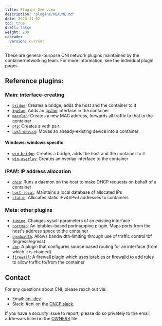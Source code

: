 ```yaml
---
title: Plugins Overview
description: "plugins/README.md"
date: 2020-11-02
toc: true
draft: false
weight: 200
cascade:
  version: current
---
```


These are general-purpose CNI network plugins maintained by the containernetworking team. For more information, see the individual plugin pages.

## Reference plugins:

### Main: interface-creating

* [`bridge`](main/bridge): Creates a bridge, adds the host and the container to it
* [`ipvlan`](main/ipvlan): Adds an [ipvlan](https://www.kernel.org/doc/Documentation/networking/ipvlan.txt) interface in the container
* [`macvlan`](main/macvlan): Creates a new MAC address, forwards all traffic to that to the container
* [`ptp`](main/ptp): Creates a veth pair
* [`host-device`](main/host-device): Moves an already-existing device into a container

#### Windows: windows specific

* [`win-bridge`](main/win-bridge): Creates a bridge, adds the host and the container to it
* [`win-overlay`](main/win-overlay): Creates an overlay interface to the container

### IPAM: IP address allocation
* [`dhcp`](ipam/dhcp): Runs a daemon on the host to make DHCP requests on behalf of a container
* [`host-local`](ipam/host-local): Maintains a local database of allocated IPs
* [`static`](ipam/static): Allocates static IPv4/IPv6 addresses to containers

### Meta: other plugins

* [`tuning`](meta/tuning): Changes sysctl parameters of an existing interface
* [`portmap`](meta/portmap): An iptables-based portmapping plugin. Maps ports from the host's address space to the container
* [`bandwidth`](meta/bandwidth): Allows bandwidth-limiting through use of traffic control tbf (ingress/egress)
* [`sbr`](meta/sbr): A plugin that configures source based routing for an interface (from which it is chained)
* [`firewall`](meta/firewall): A firewall plugin which uses iptables or firewalld to add rules to allow traffic to/from the container

## Contact

For any questions about CNI, please reach out via:
- Email: [cni-dev](https://groups.google.com/forum/#!forum/cni-dev)
- Slack: #cni on the [CNCF slack](https://slack.cncf.io/).

If you have a _security_ issue to report, please do so privately to the email addresses listed in the [OWNERS](OWNERS.md) file.

